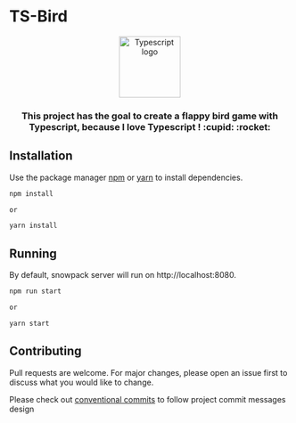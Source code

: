 # TS-Bird

<p align="center">
  <a href="https://www.typescriptlang.org" target="blank"><img src="https://cdn.iconscout.com/icon/free/png-512/typescript-1174965.png" width="110" alt="Typescript logo" /></a>
</p>  

<h3 align="center">
  This project has the goal to create a flappy bird game with Typescript, because I love Typescript !
  :cupid: :rocket:
</h3>

## Installation

Use the package manager [npm](https://www.npmjs.com) or [yarn](https://yarnpkg.com) to install dependencies.

```bash
npm install

or

yarn install
```

## Running

By default, snowpack server will run on http://localhost:8080.

```bash
npm run start

or

yarn start
```

## Contributing
Pull requests are welcome. For major changes, please open an issue first to discuss what you would like to change.

Please check out [conventional commits](https://www.conventionalcommits.org/en/v1.0.0/) to follow project commit messages design